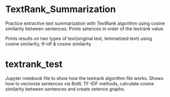 # TextRank_Summarization
Practice extractive text summarization with TextRank algorithm using cosine similarity between sentences.
Prints setences in order of the textrank value.

Prints results on two types of text(original text, lemmatized text) using cosine similarity, tf-idf & cosine similarity

</hr>

# textrank_test

Jupyter notebook file to show how the textrank algorithm file works.
Shows how to vectorize sentences via BoW, TF-IDF methods, calculate cosine similarity between sentences and create setence graphs.
